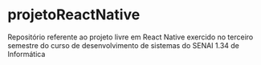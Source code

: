 # projetoReactNative
Repositório referente ao projeto livre em React Native exercido no terceiro semestre do curso de desenvolvimento de sistemas do SENAI 1.34 de Informática
